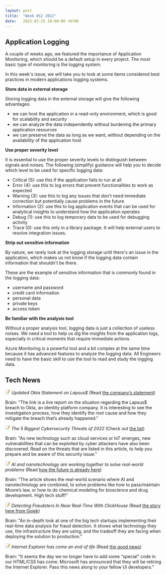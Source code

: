 ```yaml
---
layout: post
title:  "Week #12 2022"
date:   2022-03-25 20:00:00 +0700
---
```


## Application Logging

A couple of weeks ago, we featured the importance of Application Monitoring, which should be a default setup in every project. The most basic type of monitoring is the logging system.

In this week's issue, we will take you to look at some items considered best practices in modern applications logging systems.

**Store data in external storage**

Storing logging data in the external storage will give the following advantages:

- we can host the application in a read-only environment, which is good for scalability and security
- we can analyze the data independently without burdening the primary application resources
- we can preserve the data as long as we want, without depending on the availability of the application host

**Use proper severity level**

It is essential to use the proper severity levels to distinguish between signals and noises. The following (simplify) guidance will help you to decide which level to be used for specific logging data:

- Critical (5): use this if the application fails to run at all
- Error (4): use this to log errors that prevent functionalities to work as expected
- Warning (3): use this to log any issues that don't need immediate correction but potentially cause problems in the future
- Information (2): use this to log application events that can be used for analytical insights to understand how the application operates
- Debug (1): use this to log temporary data to be used for debugging activity
- Trace (0): use this only in a library package. It will help external users to resolve integration issues.

**Strip out sensitive information**

By nature, we rarely look at the logging storage until there's an issue in the application, which makes us not know if the logging data contain information that shouldn't be there.

These are the example of sensitive information that is commonly found in the logging data:

- username and password
- credit card information
- personal data
- private keys
- access token

**Be familiar with the analysis tool**

Without a proper analysis tool, logging data is just a collection of useless noises. We need a tool to help us dig the insights from the application logs, especially in critical moments that require immediate actions.

Azure Monitoring is a powerful tool and a bit complex at the same time because it has advanced features to analyze the logging data. All Engineers need to have the basic skill to use the tool to read and study the logging data.

## Tech News

![memo](/assets/images/memo16.png) *Updated Okta Statement on Lapsus$* (Read [the company’s statement](https://www.okta.com/blog/2022/03/updated-okta-statement-on-lapsus/))

Brain: "The link is a live report on the situation regarding the Lapsus$ breach to Okta, an identity platform company. It is interesting to see the investigation process, how they identify the root cause and how they mitigate the breach that’s already happened."

![memo](/assets/images/memo16.png) *The 5 Biggest Cybersecurity Threats of 2022* (Check out [the list](https://www.goanywhere.com/blog/the-5-biggest-cybersecurity-threats-of-2022-how-to-avoid-cybersecurity-attacks))

Brain: "As new technology such as cloud services or IoT emerges, new vulnerabilities that can be exploited by cyber attackers have also been discovered. Read on the threats that are listed in this article, to help you prepare and be aware of this security issue."

![memo](/assets/images/memo16.png) *AI and nanotechnology are working together to solve real-world problems* (Read [how the future is already here](https://stackoverflow.blog/2022/03/21/ai-and-nanotechnology-are-working-together-to-solve-real-world-problems/))

Brain: "The article shows the real-world scenario where AI and nanotechnology are combined, to solve problems like how to pass/maintain Moore’s law, or how to do chemical modeling for bioscience and drug development. High tech stuff!"

![memo](/assets/images/memo16.png) *Detecting Fraudsters In Near Real-Time With ClickHouse* (Read [the story here from Gojek](https://www.gojek.io/blog/detecting-fraudsters-in-near-real-time-with-clickhouse))

Brain: "An in-depth look at one of the big tech startups implementing their real-time data analysis for fraud detection. It shows what technology they use, the infrastructure they are using, and the tradeoff they are facing when deploying the solution to production."

![memo](/assets/images/memo16.png) *Internet Explorer has come an end of life* (Read [the good news](https://betanews.com/2022/03/20/get-ready-for-the-death-of-internet-explorer-11))

Brain: "It seems the day we no longer have to add some “special” code in our HTML/CSS has come. Microsoft has announced that they will be retiring the Internet Explorer. Pass this news along to your fellow UI developers."